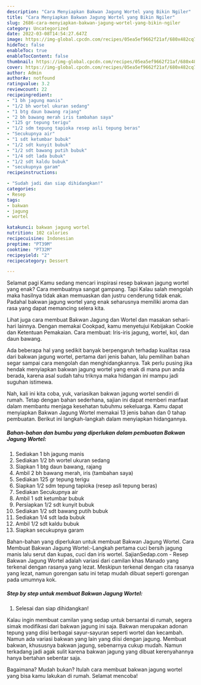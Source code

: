 ```yaml
---
description: "Cara Menyiapkan Bakwan Jagung Wortel yang Bikin Ngiler"
title: "Cara Menyiapkan Bakwan Jagung Wortel yang Bikin Ngiler"
slug: 2686-cara-menyiapkan-bakwan-jagung-wortel-yang-bikin-ngiler
category: Uncategorized
date: 2022-03-08T14:54:27.647Z
image: https://img-global.cpcdn.com/recipes/05ea5ef9662f21af/680x482cq70/bakwan-jagung-wortel-foto-resep-utama.jpg
hideToc: false
enableToc: true
enableTocContent: false
thumbnail: https://img-global.cpcdn.com/recipes/05ea5ef9662f21af/680x482cq70/bakwan-jagung-wortel-foto-resep-utama.jpg
cover: https://img-global.cpcdn.com/recipes/05ea5ef9662f21af/680x482cq70/bakwan-jagung-wortel-foto-resep-utama.jpg
author: Admin
authorAv: notfound
ratingvalue: 3.2
reviewcount: 22
recipeingredient:
- "1 bh jagung manis"
- "1/2 bh wortel ukuran sedang"
- "1 btg daun bawang rajang"
- "2 bh bawang merah iris tambahan saya"
- "125 gr tepung terigu"
- "1/2 sdm tepung tapioka resep asli tepung beras"
- "Secukupnya air"
- "1 sdt ketumbar bubuk"
- "1/2 sdt kunyit bubuk"
- "1/2 sdt bawang putih bubuk"
- "1/4 sdt lada bubuk"
- "1/2 sdt kaldu bubuk"
- "secukupnya garam"
recipeinstructions:

- "Sudah jadi dan siap dihidangkan!"
categories:
- Resep
tags:
- bakwan
- jagung
- wortel

katakunci: bakwan jagung wortel 
nutrition: 102 calories
recipecuisine: Indonesian
preptime: "PT39M"
cooktime: "PT32M"
recipeyield: "2"
recipecategory: Dessert

---
```



Selamat pagi Kamu sedang mencari inspirasi resep bakwan jagung wortel yang enak? Cara membuatnya sangat gampang. Tapi Kalau salah mengolah maka hasilnya tidak akan memuaskan dan justru cenderung tidak enak. Padahal bakwan jagung wortel yang enak seharusnya memiliki aroma dan rasa yang dapat memancing selera kita.


Lihat juga cara membuat Bakwan Jagung dan Wortel dan masakan sehari-hari lainnya. Dengan memakai Cookpad, kamu menyetujui Kebijakan Cookie dan Ketentuan Pemakaian. Cara membuat: Iris-iris jagung, wortel, kol, dan daun bawang.

Ada beberapa hal yang sedikit banyak berpengaruh terhadap kualitas rasa dari bakwan jagung wortel, pertama dari jenis bahan, lalu pemilihan bahan segar sampai cara mengolah dan menghidangkannya. Tak perlu pusing jika hendak menyiapkan bakwan jagung wortel yang enak di mana pun anda berada, karena asal sudah tahu triknya maka hidangan ini mampu jadi suguhan istimewa.


Nah, kali ini kita coba, yuk, variasikan bakwan jagung wortel sendiri di rumah. Tetap dengan bahan sederhana, sajian ini dapat memberi manfaat dalam membantu menjaga kesehatan tubuhmu sekeluarga. Kamu dapat menyiapkan Bakwan Jagung Wortel memakai 13 jenis bahan dan 0 tahap pembuatan. Berikut ini langkah-langkah dalam menyiapkan hidangannya.

<!--inarticleads1-->

##### Bahan-bahan dan bumbu yang diperlukan dalam pembuatan Bakwan Jagung Wortel:

1. Sediakan 1 bh jagung manis
1. Sediakan 1/2 bh wortel ukuran sedang
1. Siapkan 1 btg daun bawang, rajang
1. Ambil 2 bh bawang merah, iris (tambahan saya)
1. Sediakan 125 gr tepung terigu
1. Siapkan 1/2 sdm tepung tapioka (resep asli tepung beras)
1. Sediakan Secukupnya air
1. Ambil 1 sdt ketumbar bubuk
1. Persiapkan 1/2 sdt kunyit bubuk
1. Sediakan 1/2 sdt bawang putih bubuk
1. Sediakan 1/4 sdt lada bubuk
1. Ambil 1/2 sdt kaldu bubuk
1. Siapkan secukupnya garam


Bahan-bahan yang diperlukan untuk membuat Bakwan Jagung Wortel. Cara Membuat Bakwan Jagung Wortel:-Langkah pertama cuci bersih jagung manis lalu serut dan kupas, cuci dan iris wortel. SajianSedap.com - Resep Bakwan Jagung Wortel adalah variasi dari camilan khas Manado yang terkenal dengan rasanya yang lezat. Meskipun terkenal dengan cita rasanya yang lezat, namun gorengan satu ini tetap mudah dibuat seperti gorengan pada umumnya kok. 

<!--inarticleads2-->

##### Step by step untuk membuat Bakwan Jagung Wortel:


1. Selesai dan siap dihidangkan!

Kalau ingin membuat camilan yang sedap untuk bersantai di rumah, segera simak modifikasi dari bakwan jagung ini saja. Bakwan merupakan adonan tepung yang diisi berbagai sayur-sayuran seperti wortel dan kecambah. Namun ada variasi bakwan yang lain yang diisi dengan jagung. Membuat bakwan, khususnya bakwan jagung, sebenarnya cukup mudah. Namun terkadang jadi agak sulit karena bakwan jagung yang dibuat kerenyahannya hanya bertahan sebentar saja. 

Bagaimana? Mudah bukan? Itulah cara membuat bakwan jagung wortel yang bisa kamu lakukan di rumah. Selamat mencoba!
